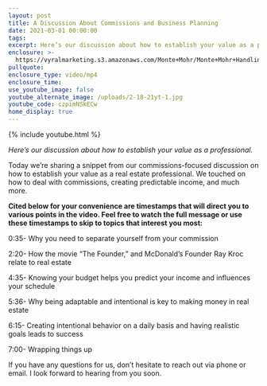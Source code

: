 ```yaml
---
layout: post
title: A Discussion About Commissions and Business Planning
date: 2021-03-01 00:00:00
tags:
excerpt: Here’s our discussion about how to establish your value as a professional.
enclosure: >-
  https://vyralmarketing.s3.amazonaws.com/Monte+Mohr/Monte+Mohr+HandlingCommissions.mp4
pullquote:
enclosure_type: video/mp4
enclosure_time:
use_youtube_image: false
youtube_alternate_image: /uploads/2-18-21yt-1.jpg
youtube_code: czpimNSkECw
home_display: true
---
```


{% include youtube.html %}

*Here’s our discussion about how to establish your value as a professional.*

Today we’re sharing a snippet from our commissions-focused discussion on how to establish your value as a real estate professional. We touched on how to deal with commissions, creating predictable income, and much more.

**Cited below for your convenience are timestamps that will direct you to various points in the video. Feel free to watch the full message or use these timestamps to skip to topics that interest you most:**

0:35- Why you need to separate yourself from your commission

2:20- How the movie “The Founder,” and McDonald’s Founder Ray Kroc relate to real estate

4:35- Knowing your budget helps you predict your income and influences your schedule

5:36- Why being adaptable and intentional is key to making money in real estate

6:15- Creating intentional behavior on a daily basis and having realistic goals leads to success

7:00- Wrapping things up

If you have any questions for us, don’t hesitate to reach out via phone or email. I look forward to hearing from you soon.

